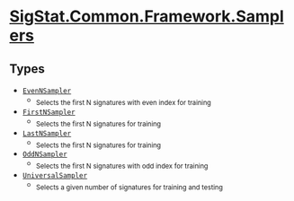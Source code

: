 # [SigStat.Common.Framework.Samplers](./README.md)

## Types

- [`EvenNSampler`](./EvenNSampler.md)
	- <sub>Selects the first N signatures with even index for training</sub>
- [`FirstNSampler`](./FirstNSampler.md)
	- <sub>Selects the first N signatures for training</sub>
- [`LastNSampler`](./LastNSampler.md)
	- <sub>Selects the first N signatures for training</sub>
- [`OddNSampler`](./OddNSampler.md)
	- <sub>Selects the first N signatures with odd index for training</sub>
- [`UniversalSampler`](./UniversalSampler.md)
	- <sub>Selects a given number of signatures for training and testing</sub>


